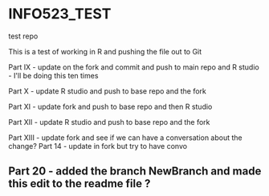 # INFO523_TEST
test repo

This is a test of working in R and pushing the file out to Git



Part IX - update on the fork and commit and push to main repo and R studio - I'll be doing this ten times

Part X - update R studio and push to base repo and the fork

Part XI - update fork and push to base repo and then R studio

Part XII - update R studio and push to base repo and the fork 

Part XIII - update fork and see if we can have a conversation about the change? 
Part 14 - update in fork but try to have convo 



## Part 20 - added the branch NewBranch and made this edit to the readme file ? 


